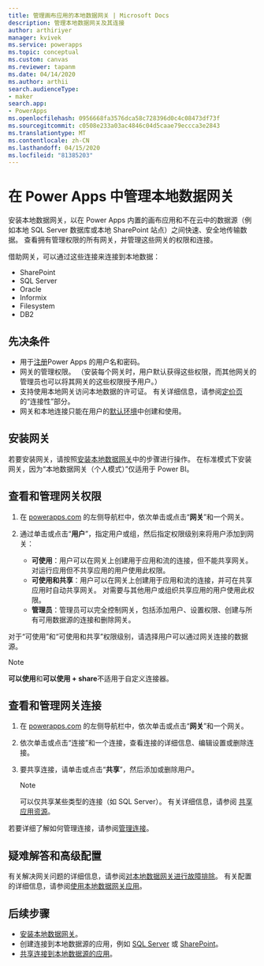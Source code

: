 ```yaml
---
title: 管理画布应用的本地数据网关 | Microsoft Docs
description: 管理本地数据网关及其连接
author: arthiriyer
manager: kvivek
ms.service: powerapps
ms.topic: conceptual
ms.custom: canvas
ms.reviewer: tapanm
ms.date: 04/14/2020
ms.author: arthii
search.audienceType:
- maker
search.app:
- PowerApps
ms.openlocfilehash: 0956668fa3576dca58c728396d0c4c08473df73f
ms.sourcegitcommit: c0508e233a03ac4846c04d5caae79eccca3e2843
ms.translationtype: MT
ms.contentlocale: zh-CN
ms.lasthandoff: 04/15/2020
ms.locfileid: "81385203"
---
```

# <a name="manage-an-on-premises-data-gateway-in-power-apps"></a>在 Power Apps 中管理本地数据网关

安装本地数据网关，以在 Power Apps 内置的画布应用和不在云中的数据源（例如本地 SQL Server 数据库或本地 SharePoint 站点）之间快速、安全地传输数据。 查看拥有管理权限的所有网关，并管理这些网关的权限和连接。

借助网关，可以通过这些连接来连接到本地数据：

* SharePoint
* SQL Server
* Oracle
* Informix
* Filesystem
* DB2

## <a name="prerequisites"></a>先决条件

* 用于[注册](../signup-for-powerapps.md)Power Apps 的用户名和密码。
* 网关的管理权限。 （安装每个网关时，用户默认获得这些权限，而其他网关的管理员也可以将其网关的这些权限授予用户。）
* 支持使用本地网关访问本地数据的许可证。 有关详细信息，请参阅[定价页](https://powerapps.microsoft.com/pricing/)的“连接性”部分。
* 网关和本地连接只能在用户的[默认环境](working-with-environments.md)中创建和使用。

## <a name="install-a-gateway"></a>安装网关

若要安装网关，请按照[安装本地数据网关](/data-integration/gateway/service-gateway-install)中的步骤进行操作。 在标准模式下安装网关，因为“本地数据网关（个人模式）”仅适用于 Power BI。

## <a name="view-and-manage-gateway-permissions"></a>查看和管理网关权限

1. 在 [powerapps.com](https://make.powerapps.com?utm_source=padocs&utm_medium=linkinadoc&utm_campaign=referralsfromdoc) 的左侧导航栏中，依次单击或点击“**网关**”和一个网关。

2. 通过单击或点击“**用户**”，指定用户或组，然后指定权限级别来将用户添加到网关：

   * **可使用**：用户可以在网关上创建用于应用和流的连接，但不能共享网关。 对运行应用但不共享应用的用户使用此权限。
   * **可使用和共享**：用户可以在网关上创建用于应用和流的连接，并可在共享应用时自动共享网关。 对需要与其他用户或组织共享应用的用户使用此权限。
   * **管理员**：管理员可以完全控制网关，包括添加用户、设置权限、创建与所有可用数据源的连接和删除网关。

对于“可使用”和“可使用和共享”权限级别，请选择用户可以通过网关连接的数据源。

> [!NOTE]
> **可以使用**和**可以使用 + share**不适用于自定义连接器。

## <a name="view-and-manage-gateway-connections"></a>查看和管理网关连接

1. 在 [powerapps.com](https://make.powerapps.com?utm_source=padocs&utm_medium=linkinadoc&utm_campaign=referralsfromdoc) 的左侧导航栏中，依次单击或点击“**网关**”和一个网关。

2. 依次单击或点击“连接”和一个连接，查看连接的详细信息、编辑设置或删除连接。

3. 要共享连接，请单击或点击“**共享**”，然后添加或删除用户。

    > [!NOTE]
   > 可以仅共享某些类型的连接（如 SQL Server）。 有关详细信息，请参阅 [共享应用资源](share-app-resources.md)。

若要详细了解如何管理连接，请参阅[管理连接](add-manage-connections.md)。

## <a name="troubleshooting-and-advanced-configuration"></a>疑难解答和高级配置

有关解决网关问题的详细信息，请参阅[对本地数据网关进行故障排除](/data-integration/gateway/service-gateway-tshoot)。 有关配置的详细信息，请参阅[使用本地数据网关应用](/data-integration/gateway/service-gateway-app)。

## <a name="next-steps"></a>后续步骤

* [安装本地数据网关](/data-integration/gateway/service-gateway-install)。
* 创建连接到本地数据源的应用，例如 [SQL Server](connections/connection-azure-sqldatabase.md) 或 [SharePoint](connections/connection-sharepoint-online.md)。
* [共享连接到本地数据源的应用](share-app.md)。
